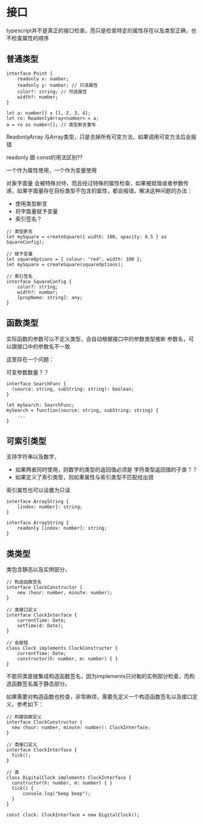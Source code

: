 # 接口

typescript并不是真正的接口检查，而只是检查特定的属性存在以及类型正确，也不检查属性的顺序

## 普通类型


```
interface Point {
    readonly x: number;
    readonly y: number; // 只读属性
    color?: string; // 可选属性
    width?: number;
}

let a: number[] = [1, 2, 3, 4];
let ro: ReadonlyArray<number> = a;
a = ro as number[]; // 类型断言重写
```

ReadonlyArray<T> 与Array类型，只是去掉所有可变方法，如果调用可变方法后会报错

readonly 跟 const的用法区别??

一个作为属性使用，一个作为变量使用


对象字面量 会被特殊对待，而且经过特殊的属性检查，如果被赋值或者参数传递，如果字面量存在目标类型不包含的属性，都会报错，解决这种问题的办法：

- 使用类型断言
- 将字面量赋予变量
- 索引签名？

```
// 类型断言
let mySquare = createSquare({ width: 100, opacity: 0.5 } as SquareConfig);

// 赋予变量
let squareOptions = { colour: "red", width: 100 };
let mySquare = createSquare(squareOptions);

// 索引签名
interface SquareConfig {
    color?: string;
    width?: number;
    [propName: string]: any;
}
```

## 函数类型

实际函数的参数可以不定义类型，会自动根据接口中的参数类型推断
参数名，可以跟接口中的参数名不一致

这里存在一个问题：

可变参数数量？？

```
interface SearchFunc {
  (source: string, subString: string): boolean;
}

let mySearch: SearchFunc;
mySearch = function(source: string, subString: string) {
    ...
}
```

## 可索引类型

支持字符串以及数字，
- 如果两者同时使用，则数字的类型的返回值必须是 字符类型返回值的子类？？
- 如果定义了索引类型，则如果属性与索引类型不匹配给出错

索引属性也可以设置为只读

```
interface ArrayString {
    [index: number]: string;
}

interface ArrayString {
    readonly [index: number]: string;
}
```

## 类类型

类包含静态以及实例部分，


```
// 构造函数签名
interface ClockConstructor {
    new (hour: number, minute: number);
}

// 类接口定义
interface ClockInterface {
    currentTime: Date;
    setTime(d: Date);
}

// 会报错
class Clock implements ClockConstructor {
    currentTime: Date;
    constructor(h: number, m: number) { }
}
```

不能将类直接集成构造函数签名，因为implements只对勒的实例部分检查，而构造函数签名属于静态部分。

如果需要对构造函数也检查，非常麻烦，需要先定义一个构造函数签名以及接口定义，参考如下：

```
// 构建函数定义
interface ClockConstructor {
  new (hour: number, minute: number): ClockInterface;
}

// 类接口定义
interface ClockInterface {
  tick();
}

// 类
class DigitalClock implements ClockInterface {
  constructor(h: number, m: number) { }
  tick() {
      console.log("beep beep");
  }
}

const clock: ClockInterface = new DigitalClock();
```
